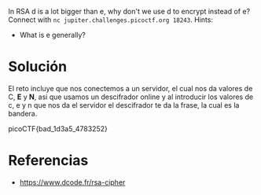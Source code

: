 In RSA d is a lot bigger than e, why don't we use d to encrypt instead of e? Connect with `nc jupiter.challenges.picoctf.org 18243`.
Hints:
- What is e generally?
# Solución
El reto incluye que nos conectemos a un servidor, el cual nos da valores de C, **E** y **N**, asi que usamos un descifrador online y al introducir los valores de c, e y n que nos da el servidor el descifrador te da la frase, la cual es la bandera.

picoCTF{bad_1d3a5_4783252}

# Referencias
- https://www.dcode.fr/rsa-cipher